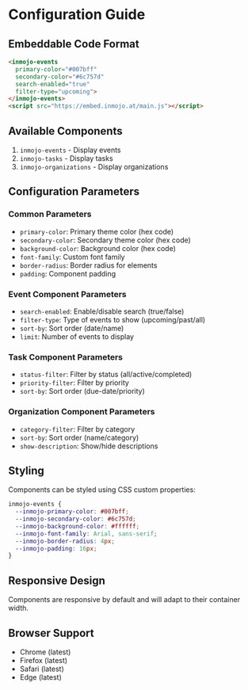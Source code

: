 # Configuration Guide

## Embeddable Code Format

```html
<inmojo-events
  primary-color="#007bff"
  secondary-color="#6c757d"
  search-enabled="true"
  filter-type="upcoming">
</inmojo-events>
<script src="https://embed.inmojo.at/main.js"></script>
```

## Available Components

1. `inmojo-events` - Display events
2. `inmojo-tasks` - Display tasks
3. `inmojo-organizations` - Display organizations

## Configuration Parameters

### Common Parameters

- `primary-color`: Primary theme color (hex code)
- `secondary-color`: Secondary theme color (hex code)
- `background-color`: Background color (hex code)
- `font-family`: Custom font family
- `border-radius`: Border radius for elements
- `padding`: Component padding

### Event Component Parameters

- `search-enabled`: Enable/disable search (true/false)
- `filter-type`: Type of events to show (upcoming/past/all)
- `sort-by`: Sort order (date/name)
- `limit`: Number of events to display

### Task Component Parameters

- `status-filter`: Filter by status (all/active/completed)
- `priority-filter`: Filter by priority
- `sort-by`: Sort order (due-date/priority)

### Organization Component Parameters

- `category-filter`: Filter by category
- `sort-by`: Sort order (name/category)
- `show-description`: Show/hide descriptions

## Styling

Components can be styled using CSS custom properties:

```css
inmojo-events {
  --inmojo-primary-color: #007bff;
  --inmojo-secondary-color: #6c757d;
  --inmojo-background-color: #ffffff;
  --inmojo-font-family: Arial, sans-serif;
  --inmojo-border-radius: 4px;
  --inmojo-padding: 16px;
}
```

## Responsive Design

Components are responsive by default and will adapt to their container width.

## Browser Support

- Chrome (latest)
- Firefox (latest)
- Safari (latest)
- Edge (latest) 
